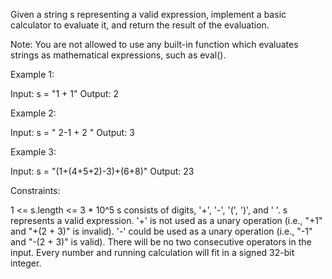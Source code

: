 Given a string s representing a valid expression, implement a basic
calculator to evaluate it, and return the result of the evaluation.

Note: You are not allowed to use any built-in function which evaluates
strings as mathematical expressions, such as eval().


Example 1:


Input: s = "1 + 1"
Output: 2


Example 2:


Input: s = " 2-1 + 2 "
Output: 3


Example 3:


Input: s = "(1+(4+5+2)-3)+(6+8)"
Output: 23



Constraints:


1 <= s.length <= 3 * 10^5
s consists of digits, '+', '-', '(', ')', and ' '.
s represents a valid expression.
'+' is not used as a unary operation (i.e., "+1" and "+(2 + 3)" is
invalid).
'-' could be used as a unary operation (i.e., "-1" and "-(2 + 3)" is
valid).
There will be no two consecutive operators in the input.
Every number and running calculation will fit in a signed 32-bit integer.




